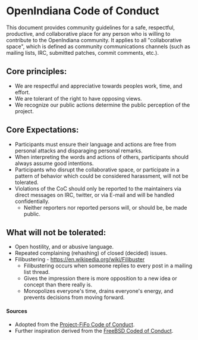 <!--

The contents of this Documentation are subject to the Public Documentation License Version 1.01
(the "License"); you may only use this Documentation if you comply with the terms of this License.
A copy of the License is available at http://illumos.org/license/PDL.

The Original Documentation is _________________.

The Initial Writer of the Original Documentation is Michael Kruger Copyright (C) 2016 [Insert year(s)].
All Rights Reserved. (Initial Writer contact(s):________________[Insert hyperlink/alias]).

Contributor(s): ______________________________________.

Portions created by ______ are Copyright (C)_________[Insert year(s)].
All Rights Reserved. (Contributor contact(s):________________[Insert hyperlink/alias]).

-->

# OpenIndiana Code of Conduct

This document provides community guidelines for a safe, respectful, productive, and collaborative place for any person who is willing to contribute to the OpenIndiana community.
It applies to all "collaborative space", which is defined as community communications channels (such as mailing lists, IRC, submitted patches, commit comments, etc.).


## Core principles:

* We are respectful and appreciative towards peoples work, time, and effort.
* We are tolerant of the right to have opposing views.
* We recognize our public actions determine the public perception of the project.


## Core Expectations:

* Participants must ensure their language and actions are free from personal attacks and disparaging personal remarks.
* When interpreting the words and actions of others, participants should always assume good intentions.
* Participants who disrupt the collaborative space, or participate in a pattern of behavior which could be considered harassment, will not be tolerated.
* Violations of the CoC should only be reported to the maintainers via direct messages on IRC, twitter, or via E-mail and will be handled confidentially.
    * Neither reporters nor reported persons will, or should be, be made public.


## What will not be tolerated:

* Open hostility, and or abusive language.
* Repeated complaining (rehashing) of closed (decided) issues.
* Filibustering - <https://en.wikipedia.org/wiki/Filibuster>
    * Filibustering occurs when someone replies to every post in a mailing list thread.
    * Gives the impression there is more opposition to a new idea or concept than there really is.
    * Monopolizes everyone's time, drains everyone's energy, and prevents decisions from moving forward.


#### Sources

* Adopted from the [Project-FiFo Code of Conduct](https://project-fifo.net/coc.html).
* Further inspiration derived from the [FreeBSD Coded of Conduct](https://www.freebsd.org/internal/code-of-conduct.html).

